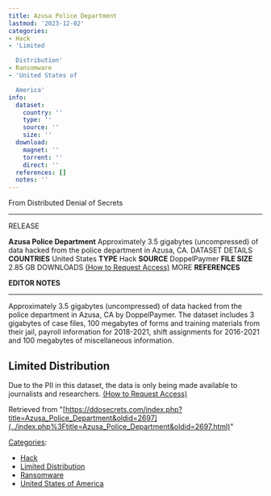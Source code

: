 ```yaml
---
title: Azusa Police Department
lastmod: '2023-12-02'
categories:
- Hack
- 'Limited

  Distribution'
- Ransomware
- 'United States of

  America'
info:
  dataset:
    country: ''
    type: ''
    source: ''
    size: ''
  download:
    magnet: ''
    torrent: ''
    direct: ''
  references: []
  notes: ''
---
```




From Distributed Denial of Secrets

---
RELEASE

**Azusa Police Department**
Approximately 3.5 gigabytes (uncompressed) of data hacked from the police department in Azusa, CA.
DATASET DETAILS
**COUNTRIES** United States
**TYPE** Hack
**SOURCE** DoppelPaymer
**FILE SIZE** 2.85 GB
DOWNLOADS [(How to Request Access)](Contact.html#Request_Access "Contact")
MORE
**REFERENCES**

**EDITOR NOTES**

---

Approximately 3.5 gigabytes (uncompressed) of data hacked from the
police department in Azusa, CA by DoppelPaymer. The dataset includes 3
gigabytes of case files, 100 megabytes of forms and training materials
from their jail, payroll information for 2018-2021, shift assignments
for 2016-2021 and 100 megabytes of miscellaneous information.

## Limited Distribution

Due to the PII in this dataset, the data is only being made available to
journalists and researchers. [(How to Request
Access)](Contact.html#Request_Access "Contact")

Retrieved from
"[https://ddosecrets.com/index.php?title=Azusa_Police_Department&oldid=2697](../index.php%3Ftitle=Azusa_Police_Department&oldid=2697.html)"

[Categories](./Special:Categories.html "Special:Categories"):

- [Hack](./Category:Hack.html "Category:Hack")
- [Limited
Distribution](./Category:Limited_Distribution.html "Category:Limited Distribution")
- [Ransomware](./Category:Ransomware.html "Category:Ransomware")
- [United States of
America](./Category:United_States_of_America.html "Category:United States of America")
